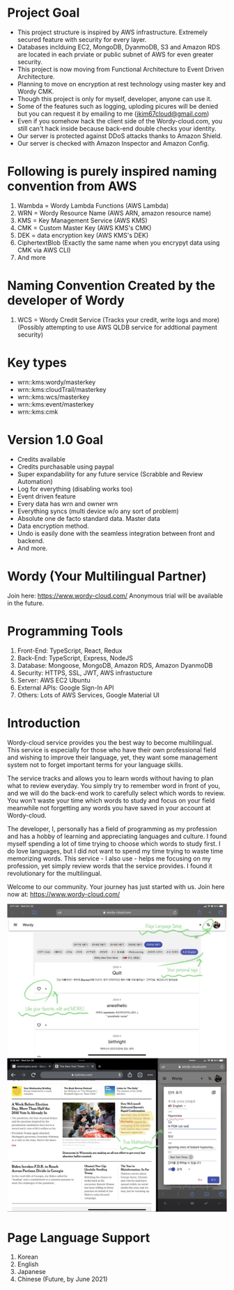 # Project Goal
- This project structure is inspired by AWS infrastructure. Extremely secured feature with security for every layer.
- Databases inclduing EC2, MongoDB, DyanmoDB, S3 and Amazon RDS are located in each prviate or public subnet of AWS for even greater security.
- This project is now moving from Functional Architecture to Event Driven Architecture.
- Planning to move on encryption at rest technology using master key and Wordy CMK.
- Though this project is only for myself, developer, anyone can use it.
- Some of the features such as logging, uploding picures will be denied but you can request it by emailing to me (jkim67cloud@gmail.com)
- Even if you somehow hack the client side of the Wordy-cloud.com, you still can't hack inside because back-end double checks your identity.
- Our server is protected against DDoS attacks thanks to Amazon Shield.
- Our server is checked with Amazon Inspector and Amazon Config.

# Following is purely inspired naming convention from AWS
1. Wambda = Wordy Lambda Functions (AWS Lambda) 
2. WRN = Wordy Resource Name (AWS ARN, amazon resource name)
3. KMS = Key Management Service (AWS KMS)
4. CMK = Custom Master Key (AWS KMS's CMK)
5. DEK = data encryption key (AWS KMS's DEK)
6. CiphertextBlob (Exactly the same name when you encrypyt data using CMK via AWS CLI)
7. And more

# Naming Convention Created by the developer of Wordy
1. WCS = Wordy Credit Service (Tracks your credit, write logs and more) (Possibly attempting to use AWS QLDB service for addtional payment security)

# Key types
- wrn::kms:wordy/masterkey
- wrn::kms:cloudTrail/masterkey
- wrn::kms:wcs/masterkey
- wrn::kms:event/masterkey
- wrn::kms:cmk

# Version 1.0 Goal
- Credits available
- Credits purchasable using paypal
- Super expandability for any future service (Scrabble and Review Automation)
- Log for everything (disabling works too)
- Event driven feature
- Every data has wrn and owner wrn
- Everything syncs (multi device w/o any sort of problem)
- Absolute one de facto standard data. Master data 
- Data encryption method. 
- Undo is easily done with the seamless integration between front and backend.
- And more.

# Wordy (Your Multilingual Partner)
Join here:
https://www.wordy-cloud.com/
Anonymous trial will be available in the future.

# Programming Tools
1. Front-End: TypeScript, React, Redux
2. Back-End: TypeScript, Express, NodeJS
3. Database: Mongoose, MongoDB, Amazon RDS, Amazon DyanmoDB
4. Security: HTTPS, SSL, JWT, AWS infrastucture
5. Server: AWS EC2 Ubuntu
6. External APIs: Google Sign-In API
7. Others: Lots of AWS Services, Google Material UI

# Introduction
Wordy-cloud service provides you the best way to become multilingual.
This service is especially for those who have their own professional field and wishing to 
improve their language, yet, they want some management system not to forget important 
terms for your language skills. 

The service tracks and allows you to learn words without having to plan what to review everyday.
You simply try to remember word in front of you, and we will do the back-end work 
to carefully select which words to review.
You won't waste your time which words to study and focus on your field
meanwhile not forgetting any words you have saved in your account at Wordy-cloud.

The developer, I, personally has a field of programming as my profession and has a hobby 
of learning and appreciating languages and culture.
I found myself spending a lot of time trying to choose which words to study first.
I do love languages, but I did not want to spend my time trying to waste time memorizing words.
This service - I also use - helps me focusing on my profession, yet simply review words that the service provides. I found it revolutionary for the multilingual.

Welcome to our community. Your journey has just started with us.
Join here now at: https://www.wordy-cloud.com/

![](https://github.com/PeacefulHaru/wordy/blob/master/img/intro1_features.jpeg)
![](https://github.com/PeacefulHaru/wordy/blob/master/img/intro2_multitask.jpeg)


# Page Language Support
1. Korean
2. English
3. Japanese
4. Chinese (Future, by June 2021)
